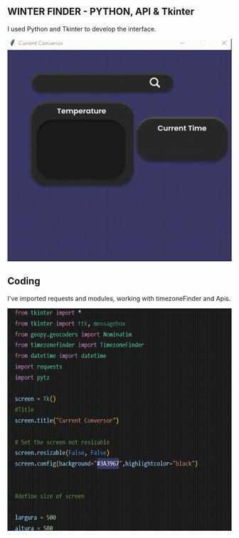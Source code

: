 
 <h2>WINTER FINDER - PYTHON, API & Tkinter</h2>
   <p>I used Python and Tkinter to develop the interface.</p>
    
 <img src="src/assets/gif1.gif"  width="1000" height="500">
 
 
 
 <h2>Coding</h2>
<p> I've imported requests and modules, working with timezoneFinder and Apis. </p>

<img src="src/assets/gif2.gif"  width="1000" height="500">